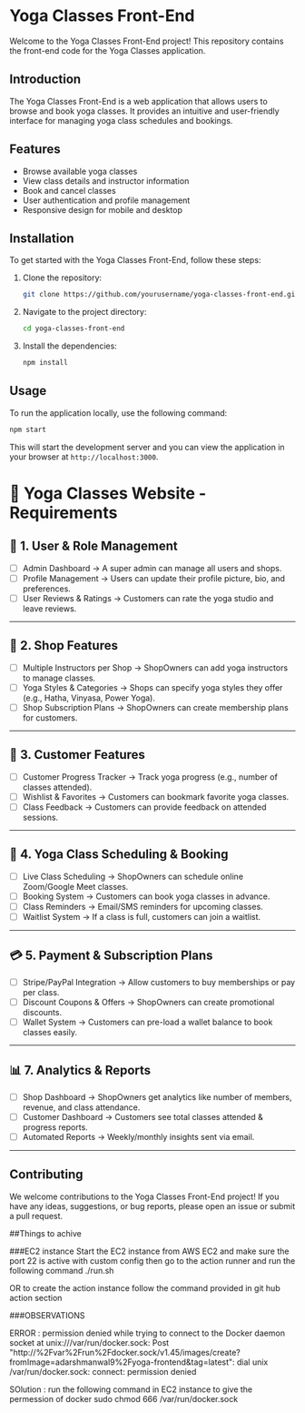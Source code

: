 # Yoga Classes Front-End

Welcome to the Yoga Classes Front-End project! This repository contains the front-end code for the Yoga Classes application.

## Introduction

The Yoga Classes Front-End is a web application that allows users to browse and book yoga classes. It provides an intuitive and user-friendly interface for managing yoga class schedules and bookings.

## Features

- Browse available yoga classes
- View class details and instructor information
- Book and cancel classes
- User authentication and profile management
- Responsive design for mobile and desktop

## Installation

To get started with the Yoga Classes Front-End, follow these steps:

1. Clone the repository:
    ```bash
    git clone https://github.com/yourusername/yoga-classes-front-end.git
    ```
2. Navigate to the project directory:
    ```bash
    cd yoga-classes-front-end
    ```
3. Install the dependencies:
    ```bash
    npm install
    ```

## Usage

To run the application locally, use the following command:
```bash
npm start
```

This will start the development server and you can view the application in your browser at `http://localhost:3000`.

# 🧘 Yoga Classes Website - Requirements  

## 📌 1. User & Role Management  
- [ ] Admin Dashboard → A super admin can manage all users and shops.  
- [ ] Profile Management → Users can update their profile picture, bio, and preferences.  
- [ ] User Reviews & Ratings → Customers can rate the yoga studio and leave reviews.  

---

## 🏪 2. Shop Features  
- [ ] Multiple Instructors per Shop → ShopOwners can add yoga instructors to manage classes.  
- [ ] Yoga Styles & Categories → Shops can specify yoga styles they offer (e.g., Hatha, Vinyasa, Power Yoga).  
- [ ] Shop Subscription Plans → ShopOwners can create membership plans for customers.  

---

## 👥 3. Customer Features  
- [ ] Customer Progress Tracker → Track yoga progress (e.g., number of classes attended).  
- [ ] Wishlist & Favorites → Customers can bookmark favorite yoga classes.  
- [ ] Class Feedback → Customers can provide feedback on attended sessions.  

---

## 📅 4. Yoga Class Scheduling & Booking  
- [ ] Live Class Scheduling → ShopOwners can schedule online Zoom/Google Meet classes.  
- [ ] Booking System → Customers can book yoga classes in advance.  
- [ ] Class Reminders → Email/SMS reminders for upcoming classes.  
- [ ] Waitlist System → If a class is full, customers can join a waitlist.  

---

## 💳 5. Payment & Subscription Plans  
- [ ] Stripe/PayPal Integration → Allow customers to buy memberships or pay per class.  
- [ ] Discount Coupons & Offers → ShopOwners can create promotional discounts.  
- [ ] Wallet System → Customers can pre-load a wallet balance to book classes easily.  

---

## 📊 7. Analytics & Reports  
- [ ] Shop Dashboard → ShopOwners get analytics like number of members, revenue, and class attendance.  
- [ ] Customer Dashboard → Customers see total classes attended & progress reports.  
- [ ] Automated Reports → Weekly/monthly insights sent via email.  

---


## Contributing

We welcome contributions to the Yoga Classes Front-End project! If you have any ideas, suggestions, or bug reports, please open an issue or submit a pull request.


##Things to achive

###EC2 instance
Start the EC2 instance from AWS EC2 and make sure the port 22 is active with custom config
then go to the action runner and run the following command 
./run.sh

OR to create the action instance follow the command provided in git hub action section 





###OBSERVATIONS 

ERROR : permission denied while trying to connect to the Docker daemon socket at unix:///var/run/docker.sock: Post "http://%2Fvar%2Frun%2Fdocker.sock/v1.45/images/create?fromImage=adarshmanwal9%2Fyoga-frontend&tag=latest": dial unix /var/run/docker.sock: connect: permission denied

SOlution  : run the following command in EC2 instance to give the permession of docker 
sudo chmod 666 /var/run/docker.sock


